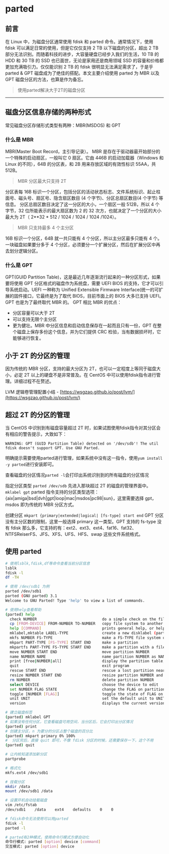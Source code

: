 # parted

## 前言

在 Linux 中，为磁盘分区通常使用 fdisk 和 parted 命令。通常情况下，使用 fdisk 可以满足日常的使用，但是它仅仅支持 2 TB 以下磁盘的分区，超出 2 TB 部分无法识别。而随着科技的进步，大容量硬盘已经步入我们的生活，10 TB 的 HDD 和 30 TB 的 SSD 也已面世，无论是家用还是商用领域 SSD 的容量和价格都更加充满吸引力。仅仅能识别 2 TB 的 fdisk 很明显无法满足需求了，于是乎 parted & GPT 磁盘成为了绝佳的搭配。本文主要介绍使用 parted 为 MBR 以及 GPT 磁盘分区的方法，也算是作为备忘。

> 使用parted解决大于2T的磁盘分区

---

## 磁盘分区信息存储的两种形式

常见磁盘分区存储形式类型有两种：MBR(MSDOS) 和 GPT

### 什么是 MBR

MBR(Master Boot Record，主引导记录）。
MBR 是存在于驱动器最开始部分的一个特殊的启动扇区，一般叫它 0 扇区。它由 446B 的启动加载器（Windows 和 Linux 的不同），64B 的分区表，和 2B 用来存放区域的有效性标识 55AA，共 512B。

> MBR 分区最大只支持 2T

分区表每 16B 标识一个分区，包括分区的活动状态标志、文件系统标识、起止柱面号、磁头号、扇区号、隐含扇区数目 (4 个字节)、分区总扇区数目(4 个字节) 等信息。
分区总扇区数目决定了这一分区的大小，一个扇区一般 512B，所以 4 个字节，32 位所能表示的最大扇区数为 2 的 32 次方，也就决定了一个分区的大小最大为 2T（ 2\*\*32 \* 512 / 1024 / 1024 / 1024 /1024）。

> MBR 只支持最多 4 个主分区

16B 标识一个分区，64B 就一共只能有 4 个分区，所以主分区最多只能有 4 个。一块磁盘如果要分多于 4 个分区，必须要分一个扩展分区，然后在扩展分区中再去划分逻辑分区。

### 什么是 GPT

GPT(GUID Partition Table)，这是最近几年逐渐流行起来的一种分区形式，如果要将使用 GPT 分区格式的磁盘作为系统盘，需要 UEFI BIOS 的支持，它才可以引导系统启动。UEFI 一种称为 Unified Extensible Firmware Interface(统一的可扩展的固件接口，它最终是为了取代 BIOS，目前市面上的 BIOS 大多已支持 UEFI。GPT 也是为了最终取代 MBR 的。
GPT 相比 MBR 的优点：

* 分区容量可以大于 2T
* 可以支持无限个主分区
* 更为健壮。MBR 中分区信息和启动信息保存在一起而且只有一份，GPT 在整个磁盘上保存多份这个信息，并为它们提供 CRC 检验，当有数据损坏时，它能够进行恢复。

## 小于 2T 的分区的管理

因为传统的 MBR 分区，支持的最大分区为 2T，也可以一定程度上等同于磁盘大小，必定 2T 以上的硬盘不是非常普及。在 CentOS 中可以使用fdisk指令进行管理。详细过程不在赘述。

LVM 逻辑卷管理配置小结 - [https://wsgzao.github.io/post/lvm/](https://wsgzao.github.io/post/lvm/)

## 超过 2T 的分区的管理

当 CentOS 中识别到有磁盘容量超过 2T 时，如果试图使用fdisk指令对其分区会有相应的警告提示，大致如下：

```
WARNING: GPT (GUID Partition Table) detected on '/dev/sdb'! The util fdisk doesn't support GPT. Use GNU Parted.
```

明确提示需要使用parted进行管理，如果系统中没有这一指令，使用`yum install -y parted`​进行安装即可。

查看磁盘的分区情况`parted -l`​ 会打印出系统识别到的所有磁盘的分区情况

指定分区类型 `parted /dev/sdb`​ 先进入那块超过 2T 的磁盘的管理界面中。
`mklabel gpt`​ parted 指令支持的分区类型选项：{aix|amiga|bsd|dvh|gpt|loop|mac|msdos|pc98|sun}，这里需要选择 gpt，msdos 即为传统的 MBR 分区方式。

创建分区
`mkpart {primary|extended|logical| [fs-type] start end`​ GPT 分区没有主分区数的限制，这里一般选择 primary 这一类型。GPT 支持的 fs-type 没有 fdisk 那么多，它支持的有：ext2、ext3、ext4、fat16、fat32、NTFSReiserFS、JFS、XFS、UFS、HFS、swap 这些文件系统格式。

## 使用 parted

```bash
# 使用lsblk,fdisk,df等命令查看当前分区信息
lsblk
fdisk -l
df -TH

# 使用 /dev/sdb1 为例
parted /dev/sdb1
parted (GNU parted) 3.1
Welcome to GNU Parted! Type 'help' to view a list of commands.

# 使用help查看帮助
(parted) help
  check NUMBER                             do a simple check on the file system
  cp [FROM-DEVICE] FROM-NUMBER TO-NUMBER   copy file system to another partition
  help [COMMAND]                           prints general help, or help on COMMAND
  mklabel,mktable LABEL-TYPE               create a new disklabel (partition table)
  mkfs NUMBER FS-TYPE                      make a FS-TYPE file system on partititon NUMBER
  mkpart PART-TYPE [FS-TYPE] START END     make a partition
  mkpartfs PART-TYPE FS-TYPE START END     make a partition with a file system
  move NUMBER START END                    move partition NUMBER
  name NUMBER NAME                         name partition NUMBER as NAME
  print [free|NUMBER|all]                  display the partition table, a partition, or all devices
  quit                                     exit program
  rescue START END                         rescue a lost partition near START and END
  resize NUMBER START END                  resize partition NUMBER and its file system
  rm NUMBER                                delete partition NUMBER
  select DEVICE                            choose the device to edit
  set NUMBER FLAG STATE                    change the FLAG on partition NUMBER
  toggle [NUMBER [FLAG]]                   toggle the state of FLAG on partition NUMBER
  unit UNIT                                set the default unit to UNIT
  version                                  displays the current version of GNU Parted and copyright information

# 建立磁盘标签
(parted) mklabel GPT
# 如果没有任何分区，它查看磁盘可用空间，当分区后，它会打印出分区情况
(parted) print
# 创建主分区，n 为要分的分区占整个磁盘的百分比
(parted) mkpart primary 0% 100%
#  分区完后，直接 quit 即可，不像 fdisk 分区的时候，还需要保存一下，这个不用
(parted) quit

# 让内核知道添加新分区
partprobe

# 格式化
mkfs.ext4 /dev/sdb1

# 挂载分区
mkdir /data
mount /dev/sdb1 /data

# 设置开机自动挂载磁盘
vim /etc/fstab
/dev/sdb1    /data    ext4    defaults    0    0

# fdisk命令无法使用可以用parted
fdisk -l
parted -l

# parted有2种模式，使用命令行模式方便自动化
命令行模式: parted [option] device [command]
交互模式: parted [option] device
```
